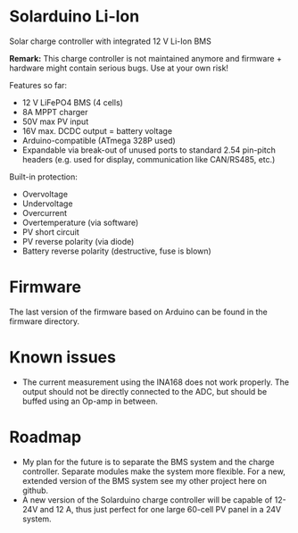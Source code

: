 # Solarduino Li-Ion
Solar charge controller with integrated 12 V Li-Ion BMS

**Remark:** This charge controller is not maintained anymore and firmware + hardware might contain serious bugs. Use at your own risk!

Features so far: 

- 12 V LiFePO4 BMS (4 cells)
- 8A MPPT charger
- 50V max PV input
- 16V max. DCDC output = battery voltage
- Arduino-compatible (ATmega 328P used)
- Expandable via break-out of unused ports to standard 2.54 pin-pitch headers (e.g. used for display, communication like CAN/RS485, etc.)

Built-in protection:
- Overvoltage
- Undervoltage
- Overcurrent
- Overtemperature (via software)
- PV short circuit
- PV reverse polarity (via diode)
- Battery reverse polarity (destructive, fuse is blown)

# Firmware
The last version of the firmware based on Arduino can be found in the firmware directory.

# Known issues
- The current measurement using the INA168 does not work properly. The output should not be directly connected to the ADC, but should be buffed using an Op-amp in between.

# Roadmap
- My plan for the future is to separate the BMS system and the charge controller. Separate modules make the system more flexible. For a new, extended version of the BMS system see my other project here on github.
- A new version of the Solarduino charge controller will be capable of 12-24V and 12 A, thus just perfect for one large 60-cell PV panel in a 24V system.
